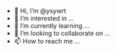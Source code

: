 - 👋 Hi, I’m @ysywrt
- 👀 I’m interested in ...
- 🌱 I’m currently learning ...
- 💞️ I’m looking to collaborate on ...
- 📫 How to reach me ...

<!---
ysywrt/ysywrt is a ✨ special ✨ repository because its `README.md` (this file) appears on your GitHub profile.
You can click the Preview link to take a look at your changes.
--->
